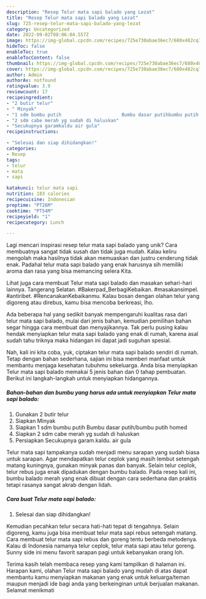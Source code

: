 ```yaml
---
description: "Resep Telur mata sapi balado yang Lezat"
title: "Resep Telur mata sapi balado yang Lezat"
slug: 725-resep-telur-mata-sapi-balado-yang-lezat
category: Uncategorized
date: 2022-09-02T08:06:04.557Z
image: https://img-global.cpcdn.com/recipes/725e730abae36ec7/680x482cq70/telur-mata-sapi-balado-foto-resep-utama.jpg
hideToc: false
enableToc: true
enableTocContent: false
thumbnail: https://img-global.cpcdn.com/recipes/725e730abae36ec7/680x482cq70/telur-mata-sapi-balado-foto-resep-utama.jpg
cover: https://img-global.cpcdn.com/recipes/725e730abae36ec7/680x482cq70/telur-mata-sapi-balado-foto-resep-utama.jpg
author: Admin
authorAv: notfound
ratingvalue: 3.9
reviewcount: 17
recipeingredient:
- "2 butir telur"
- " Minyak"
- "1 sdm bumbu putih                      Bumbu dasar putihbumbu putih homed"
- "2 sdm cabe merah yg sudah di haluskan"
- "Secukupnya garamkaldu air gula"
recipeinstructions:

- "Selesai dan siap dihidangkan!"
categories:
- Resep
tags:
- telur
- mata
- sapi

katakunci: telur mata sapi 
nutrition: 183 calories
recipecuisine: Indonesian
preptime: "PT26M"
cooktime: "PT54M"
recipeyield: "1"
recipecategory: Lunch

---
```





Lagi mencari inspirasi resep telur mata sapi balado yang unik? Cara membuatnya sangat tidak susah dan tidak juga mudah. Kalau keliru mengolah maka hasilnya tidak akan memuaskan dan justru cenderung tidak enak. Padahal telur mata sapi balado yang enak harusnya sih memiliki aroma dan rasa yang bisa memancing selera Kita.





Lihat juga cara membuat Telur mata sapi balado dan masakan sehari-hari lainnya. Tangerang Selatan. #Bakerpad_BerbagiKebaikan. #masakansimpel. #antiribet. #RencanakanKebaikanmu. Kalau bosan dengan olahan telur yang digoreng atau direbus, kamu bisa mencoba berkreasi, lho.

Ada beberapa hal yang sedikit banyak mempengaruhi kualitas rasa dari telur mata sapi balado, mulai dari jenis bahan, kemudian pemilihan bahan segar hingga cara membuat dan menyajikannya. Tak perlu pusing kalau hendak menyiapkan telur mata sapi balado yang enak di rumah, karena asal sudah tahu triknya maka hidangan ini dapat jadi suguhan spesial.






Nah, kali ini kita coba, yuk, ciptakan telur mata sapi balado sendiri di rumah. Tetap dengan bahan sederhana, sajian ini bisa memberi manfaat untuk membantu menjaga kesehatan tubuhmu sekeluarga. Anda bisa menyiapkan Telur mata sapi balado memakai 5 jenis bahan dan 0 tahap pembuatan. Berikut ini langkah-langkah untuk menyiapkan hidangannya.

<!--inarticleads1-->

##### Bahan-bahan dan bumbu yang harus ada untuk menyiapkan Telur mata sapi balado:

1. Gunakan 2 butir telur
1. Siapkan  Minyak
1. Siapkan 1 sdm bumbu putih                      Bumbu dasar putih/bumbu putih homed
1. Siapkan 2 sdm cabe merah yg sudah di haluskan
1. Persiapkan Secukupnya garam.kaldu. air gula


Telur mata sapi tampakanya sudah menjadi menu sarapan yang sudah biasa untuk sarapan. Agar mendapatkan telur ceplok yang masih lembut setengah matang kuningnya, gunakan minyak panas dan banyak. Selain telur ceplok, telur rebus juga enak dipadukan dengan bumbu balado. Pada resep kali ini, bumbu balado merah yang enak dibuat dengan cara sederhana dan praktis tetapi rasanya sangat akrab dengan lidah. 

<!--inarticleads2-->

##### Cara buat Telur mata sapi balado:


1. Selesai dan siap dihidangkan!

Kemudian pecahkan telur secara hati-hati tepat di tengahnya. Selain digoreng, kamu juga bisa membuat telur mata sapi rebus setengah matang. Cara membuat telur mata sapi rebus dan goreng tentu berbeda metodenya. Kalau di Indonesia namanya telur ceplok, telur mata sapi atau telur goreng. Sunny side ini menu favorit sarapan pagi untuk kebanyakan orang loh. 

Terima kasih telah membaca resep yang kami tampilkan di halaman ini. Harapan kami, olahan Telur mata sapi balado yang mudah di atas dapat membantu kamu menyiapkan makanan yang enak untuk keluarga/teman maupun menjadi ide bagi anda yang berkeinginan untuk berjualan makanan. Selamat menikmati
